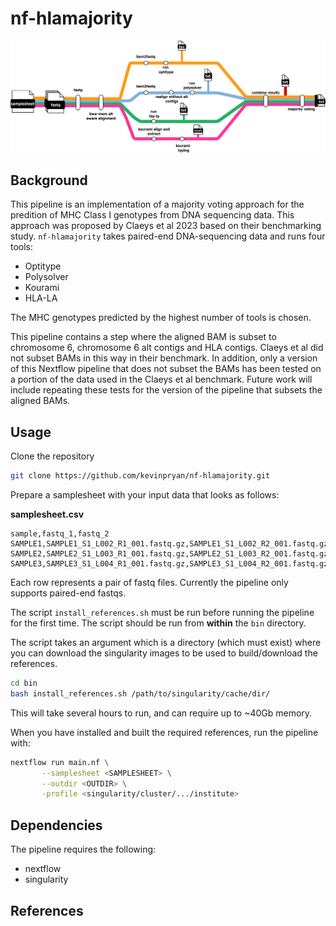 # nf-hlamajority

![nf-hlamajority metro map](docs/images/nf-hlamajority-without-subset.svg)

## Background

This pipeline is an implementation of a majority voting approach for the predition of MHC Class I genotypes from DNA sequencing data. This approach was proposed by Claeys et al 2023 based on their benchmarking study. `nf-hlamajority` takes paired-end DNA-sequencing data and runs four tools:

- Optitype
- Polysolver
- Kourami
- HLA-LA

The MHC genotypes predicted by the highest number of tools is chosen.

This pipeline contains a step where the aligned BAM is subset to chromosome 6, chromosome 6 alt contigs and HLA contigs. Claeys et al did not subset BAMs in this way in their benchmark. In addition, only a version of this Nextflow pipeline that does not subset the BAMs has been tested on a portion of the data used in the Claeys et al benchmark. Future work will include repeating these tests for the version of the pipeline that subsets the aligned BAMs.

## Usage

Clone the repository

```bash
git clone https://github.com/kevinpryan/nf-hlamajority.git
```

Prepare a samplesheet with your input data that looks as follows:

**samplesheet.csv**

```csv
sample,fastq_1,fastq_2
SAMPLE1,SAMPLE1_S1_L002_R1_001.fastq.gz,SAMPLE1_S1_L002_R2_001.fastq.gz
SAMPLE2,SAMPLE2_S1_L003_R1_001.fastq.gz,SAMPLE2_S1_L003_R2_001.fastq.gz
SAMPLE3,SAMPLE3_S1_L004_R1_001.fastq.gz,SAMPLE3_S1_L004_R2_001.fastq.gz
```

Each row represents a pair of fastq files. Currently the pipeline only supports paired-end fastqs.

The script `install_references.sh` must be run before running the pipeline for the first time. The script should be run from **within** the `bin` directory.

The script takes an argument which is a directory (which must exist) where you can download the singularity images to be used to build/download the references.

```bash
cd bin
bash install_references.sh /path/to/singularity/cache/dir/
```

This will take several hours to run, and can require up to ~40Gb memory.


When you have installed and built the required references, run the pipeline with:

```bash
nextflow run main.nf \
       --samplesheet <SAMPLESHEET> \
       --outdir <OUTDIR> \
       -profile <singularity/cluster/.../institute>
```

## Dependencies

The pipeline requires the following:

- nextflow
- singularity

## References
